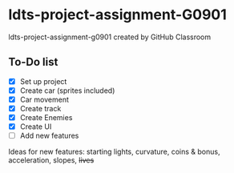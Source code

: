 # ldts-project-assignment-G0901
ldts-project-assignment-g0901 created by GitHub Classroom

## To-Do list

- [X] Set up project
- [X] Create car (sprites included)
- [X] Car movement
- [X] Create track
- [X] Create Enemies
- [X] Create UI
- [ ] Add new features

Ideas for new features: starting lights, curvature, coins & bonus, acceleration, slopes, ~~lives~~
